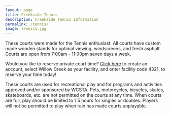 ```yaml
---
layout: page
title: Creekside Tennis
description: Creekside Tennis Information
permalink: /tennis/
image: tennis1.jpg
---
```

These courts were made for the Tennis enthusiast.  All courts have custom made wooden stands for optimal viewing, windscreens, and fresh asphalt.  Courts are open from 7:00am - 11:00pm seven days a week.

Would you like to reserve private court time? [Click here](https://www.reservemycourt.com/) to create an account, select Willow Creek as your facility, and enter facility code 4321, to reserve your time today!

These courts are used for recreational play and for programs and activities approved and/or sponsored by WCSTA. Pets, motorcycles, bicycles, skates, skateboards, etc. are not permitted on the courts at any time. When courts are full, play should be limited to 1.5 hours for singles or doubles.  Players will not be permitted to play when rain has made courts unplayable. 